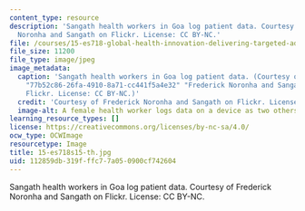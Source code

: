 ```yaml
---
content_type: resource
description: 'Sangath health workers in Goa log patient data. Courtesy of Frederick
  Noronha and Sangath on Flickr. License: CC BY-NC.'
file: /courses/15-es718-global-health-innovation-delivering-targeted-advice-to-an-organization-in-the-field-spring-2015/112859db319fffc77a050900cf742604_15-es718s15-th.jpg
file_size: 11200
file_type: image/jpeg
image_metadata:
  caption: 'Sangath health workers in Goa log patient data. (Courtesy of {{% resource_link
    "77b52c86-26fa-4910-8a71-cc441f5a4e32" "Frederick Noronha and Sangath" %}} on
    Flickr. License: CC BY-NC.)'
  credit: 'Courtesy of Frederick Noronha and Sangath on Flickr. License: CC BY-NC.'
  image-alt: A female health worker logs data on a device as two others look on.
learning_resource_types: []
license: https://creativecommons.org/licenses/by-nc-sa/4.0/
ocw_type: OCWImage
resourcetype: Image
title: 15-es718s15-th.jpg
uid: 112859db-319f-ffc7-7a05-0900cf742604
---
```

Sangath health workers in Goa log patient data. Courtesy of Frederick Noronha and Sangath on Flickr. License: CC BY-NC.